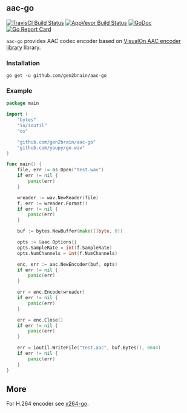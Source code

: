 ## aac-go
[![TravisCI Build Status](https://travis-ci.org/gen2brain/aac-go.svg?branch=master)](https://travis-ci.org/gen2brain/aac-go) 
[![AppVeyor Build Status](https://ci.appveyor.com/api/projects/status/wfkqlac5ffwk5xgb?svg=true)](https://ci.appveyor.com/project/gen2brain/aac-go)
[![GoDoc](https://godoc.org/github.com/gen2brain/aac-go?status.svg)](https://godoc.org/github.com/gen2brain/aac-go) 
[![Go Report Card](https://goreportcard.com/badge/github.com/gen2brain/aac-go?branch=master)](https://goreportcard.com/report/github.com/gen2brain/aac-go) 

`aac-go` provides AAC codec encoder based on [VisualOn AAC encoder library](https://github.com/mstorsjo/vo-aacenc) library.

### Installation

    go get -u github.com/gen2brain/aac-go

### Example

```go
package main

import (
	"bytes"
	"io/ioutil"
	"os"

	"github.com/gen2brain/aac-go"
	"github.com/youpy/go-wav"
)

func main() {
	file, err := os.Open("test.wav")
	if err != nil {
		panic(err)
	}

	wreader := wav.NewReader(file)
	f, err := wreader.Format()
	if err != nil {
		panic(err)
	}

	buf := bytes.NewBuffer(make([]byte, 0))

	opts := &aac.Options{}
	opts.SampleRate = int(f.SampleRate)
	opts.NumChannels = int(f.NumChannels)

	enc, err := aac.NewEncoder(buf, opts)
	if err != nil {
		panic(err)
	}

	err = enc.Encode(wreader)
	if err != nil {
		panic(err)
	}

	err = enc.Close()
	if err != nil {
		panic(err)
	}

	err = ioutil.WriteFile("test.aac", buf.Bytes(), 0644)
	if err != nil {
		panic(err)
	}
}
```

## More

For H.264 encoder see [x264-go](https://github.com/gen2brain/x264-go).
